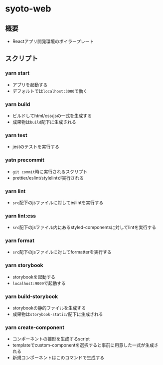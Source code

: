# syoto-web

## 概要

- Reactアプリ開発環境のボイラープレート

## スクリプト

### yarn start

- アプリを起動する
- デフォルトでは`localhost:3000`で動く

### yarn build

- ビルドしてhtml/css/jsの一式を生成する
- 成果物は`build`配下に生成される

### yarn test

- jestのテストを実行する

### yatn precommit

- `git commit`時に実行されるスクリプト
- prettier/eslint/stylelintが実行される

### yarn lint

- `src`配下のjsファイルに対してeslintを実行する

### yarn lint:css

- `src`配下のjsファイル内にあるstyled-componentsに対してlintを実行する

### yarn format

- `src`配下のjsファイルに対してformatterを実行する

### yarn storybook

- storybookを起動する
- `localhost:9009`で起動する

### yarn build-storybook

- storybookの静的ファイルを生成する
- 成果物は`storybook-static/`配下に生成される

### yarn create-component

- コンポーネントの雛形を生成するscript
- templateでcustom-componentを選択すると事前に用意した一式が生成される
- 新規コンポーネントはこのコマンドで生成する
